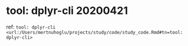 
# tool: dplyr-cli 20200421  

ref: `tool: dplyr-cli <url:/Users/mertnuhoglu/projects/study/code/study_code.Rmd#tn=tool: dplyr-cli>`

